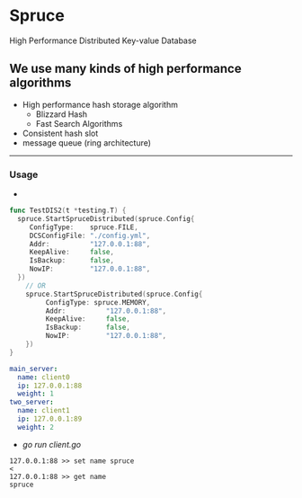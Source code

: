# Spruce
High Performance Distributed Key-value Database
## We use many kinds of high performance algorithms
* High performance hash storage algorithm
  * Blizzard Hash
  * Fast Search Algorithms
* Consistent hash slot
* message queue (ring architecture)
---
### Usage
*
```go
func TestDIS2(t *testing.T) {
  spruce.StartSpruceDistributed(spruce.Config{
     ConfigType:    spruce.FILE,
     DCSConfigFile: "./config.yml",
     Addr:          "127.0.0.1:88",
     KeepAlive:     false,
     IsBackup:      false,
     NowIP:         "127.0.0.1:88",
  })
    // OR
    spruce.StartSpruceDistributed(spruce.Config{
         ConfigType: spruce.MEMORY,
         Addr:          "127.0.0.1:88",
         KeepAlive:     false,
         IsBackup:      false,
         NowIP:         "127.0.0.1:88",
    })
}
```
```yml
main_server:
  name: client0
  ip: 127.0.0.1:88
  weight: 1
two_server:
  name: client1
  ip: 127.0.0.1:89
  weight: 2

```
* *go run client.go*
```
127.0.0.1:88 >> set name spruce
<
127.0.0.1:88 >> get name
spruce
```
